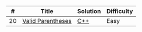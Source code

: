 | # | Title | Solution | Difficulty |
|---| ----- | -------- | ---------- |
|20|[Valid Parentheses](https://leetcode.com/problems/valid-parentheses/)| [C++](./Codes/Valid_Parenthesis/Valid_Parenthesis.cpp)|Easy|